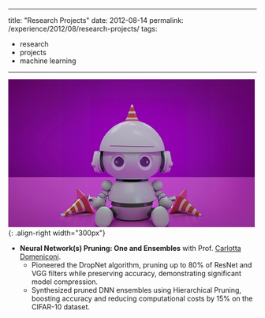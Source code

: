 
---
title: "Research Projects"
date: 2012-08-14
permalink: /experience/2012/08/research-projects/
tags:
  - research
  - projects
  - machine learning
---

![Illustration of combining vision and language modalities](/images/RCPPO.png){: .align-right width="300px"}

- **Neural Network(s) Pruning: One and Ensembles** with Prof. [Carlotta Domeniconi](https://www.gmu.edu/profiles/cdomenic).
  - Pioneered the DropNet algorithm, pruning up to 80% of ResNet and VGG filters while preserving accuracy, demonstrating significant model compression.
  - Synthesized pruned DNN ensembles using Hierarchical Pruning, boosting accuracy and reducing computational costs by 15% on the CIFAR-10 dataset.

